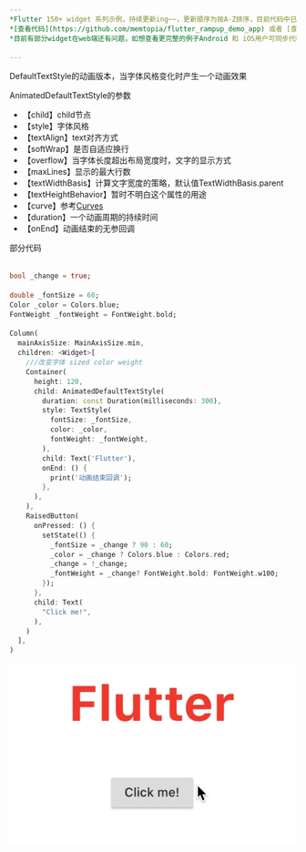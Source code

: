 ```yaml
---
*Flutter 150+ widget 系列示例，持续更新ing~~，更新顺序为按A-Z排序，目前代码中已包含151个示例。*<br>
*[查看代码](https://github.com/memtopia/flutter_rampup_demo_app) 或者 [查看web完整示例](https://memtopia.github.io)*<br>
*目前有部分widget在web端还有问题，如想查看更完整的例子Android 和 iOS用户可同步代码后编译安装到手机上查看*

---
```



DefaultTextStyle的动画版本，当字体风格变化时产生一个动画效果<br>

AnimatedDefaultTextStyle的参数
* 【child】child节点
* 【style】字体风格
* 【textAlign】text对齐方式
* 【softWrap】是否自适应换行
* 【overflow】当字体长度超出布局宽度时，文字的显示方式
* 【maxLines】显示的最大行数
* 【textWidthBasis】计算文字宽度的策略，默认值TextWidthBasis.parent
* 【textHeightBehavior】暂时不明白这个属性的用途
* 【curve】参考[Curves](https://api.flutter-io.cn/flutter/animation/Curves-class.html)
* 【duration】一个动画周期的持续时间
* 【onEnd】动画结束的无参回调

部分代码

```dart

bool _change = true;

double _fontSize = 60;
Color _color = Colors.blue;
FontWeight _fontWeight = FontWeight.bold;

Column(
  mainAxisSize: MainAxisSize.min,
  children: <Widget>[
    ///改变字体 sized color weight
    Container(
      height: 120,
      child: AnimatedDefaultTextStyle(
        duration: const Duration(milliseconds: 300),
        style: TextStyle(
          fontSize: _fontSize,
          color: _color,
          fontWeight: _fontWeight,
        ),
        child: Text('Flutter'),
        onEnd: () {
          print('动画结束回调');
        },
      ),
    ),
    RaisedButton(
      onPressed: () {
        setState(() {
          _fontSize = _change ? 90 : 60;
          _color = _change ? Colors.blue : Colors.red;
          _change = !_change;
          _fontWeight = _change? FontWeight.bold: FontWeight.w100;
        });
      },
      child: Text(
        "Click me!",
      ),
    )
  ],
)
```
![AnimatedDefaultTextStyle](https://github.com/memtopia/flutter_rampup/raw/master/images/AnimatedDefaultTextStyle.gif)


